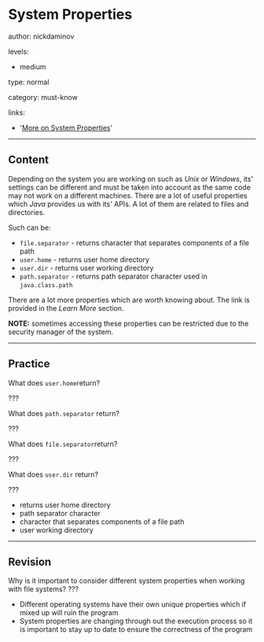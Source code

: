 # System Properties
author: nickdaminov

levels:

  - medium

type: normal

category: must-know

links:

  - '[More on System Properties](https://docs.oracle.com/javase/tutorial/essential/environment/sysprop.html)'

---
## Content

Depending on the system you are working on such as *Unix* or *Windows*, its' settings can be different and must be taken into account as the same code may not work on a different machines. There are a lot of useful properties which *Java* provides us with its' APIs. A lot of them are related to files and directories.

Such can be:
* `file.separator` - returns character that separates components of a file path
* `user.home` - returns user home directory
* `user.dir` - returns user working directory
* `path.separator` - returns path separator character used in `java.class.path`

There are a lot more properties which are worth knowing about. The link is provided in the *Learn More* section.

**NOTE:** sometimes accessing these properties can be restricted due to the security manager of the system.

---
## Practice

What does `user.home`return?

???

What does `path.separator` return?

???

What does `file.separator`return?

???

What does `user.dir` return?

???

* returns user home directory
* path separator character
* character that separates components of a file path
* user working directory


---
## Revision

Why is it important to consider different system properties when working with file systems?
???

* Different operating systems have their own unique properties which if mixed up will ruin the program
* System properties are changing through out the execution process so it is important to stay up to date to ensure the correctness of the program
